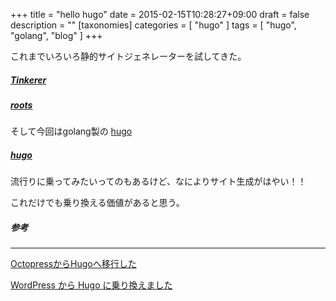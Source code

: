 +++
title = "hello hugo"
date = 2015-02-15T10:28:27+09:00
draft = false
description = ""
[taxonomies]
categories = [ "hugo" ]
tags = [ "hugo", "golang", "blog" ]
+++

これまでいろいろ静的サイトジェネレーターを試してきた。

##### [Tinkerer](http://tinkerer.me)
##### [roots](http://roots.cx)

そして今回はgolang製の [hugo](http://gohugo.io)

##### [hugo](http://gohugo.io)

流行りに乗ってみたいってのもあるけど、なによりサイト生成がはやい！！

これだけでも乗り換える価値があると思う。

##### 参考

- - -

[OctopressからHugoへ移行した](http://deeeet.com/writing/2014/12/25/hugo/)

[WordPress から Hugo に乗り換えました](http://rakuishi.com/archives/wordpress-to-hugo/)

